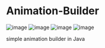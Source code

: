 # Animation-Builder

![image](https://user-images.githubusercontent.com/35156624/90905773-a8875200-e39e-11ea-8555-08ce8fab789c.png)
![image](https://user-images.githubusercontent.com/35156624/90905779-ad4c0600-e39e-11ea-9b70-b7f3ef238e89.png)
![image](https://user-images.githubusercontent.com/35156624/90905789-b046f680-e39e-11ea-848e-84e3ed610d04.png)
![image](https://user-images.githubusercontent.com/35156624/90905799-b341e700-e39e-11ea-87d4-5dbb5394b854.png)



simple animation builder in Java
